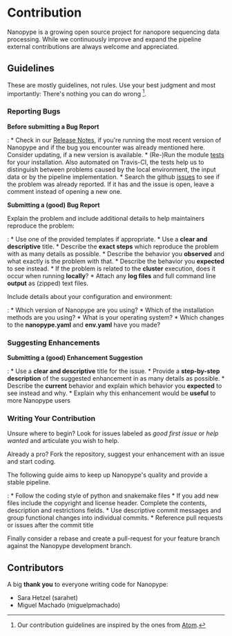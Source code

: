 # Contribution

Nanopype is a growing open source project for nanopore sequencing data processing. While we continuously improve and expand the pipeline external contributions are always welcome and appreciated.


## Guidelines

These are mostly guidelines, not rules. Use your best judgment and most importantly: There's nothing you can do wrong [^1].

### Reporting Bugs

**Before submitting a Bug Report**

:   * Check in our [Release Notes](release-notes.md), if you're running the most recent version of Nanopype and if the bug you encounter was already mentioned here. Consider updating, if a new version is available.
    * (Re-)Run the module [tests](installation/test.md) for your installation. Also automated on Travis-CI, the tests help us to distinguish between problems caused by the local environment, the input data or by the pipeline implementation.
    * Search the github [issues](https://github.com/giesselmann/nanopype/issues) to see if the problem was already reported. If it has and the issue is open, leave a comment instead of opening a new one.

**Submitting a (good) Bug Report**

Explain the problem and include additional details to help maintainers reproduce the problem:

:   * Use one of the provided templates if appropriate.
    * Use a **clear and descriptive** title.
    * Describe the **exact steps** which reproduce the problem with as many details as possible.
    * Describe the behavior you **observed** and what exactly is the problem with that.
    * Describe the behavior you **expected** to see instead.
    * If the problem is related to the **cluster** execution, does it occur when running **locally**?
    * Attach any **log files** and full command line **output** as (zipped) text files.

Include details about your configuration and environment:

:   * Which version of Nanopype are you using?
    * Which of the installation methods are you using?
    * What is your operating system?
    * Which changes to the **nanopype.yaml** and **env.yaml** have you made?


### Suggesting Enhancements

**Submitting a (good) Enhancement Suggestion**

:   * Use a **clear and descriptive** title for the issue.
    * Provide a **step-by-step description** of the suggested enhancement in as many details as possible.
    * Describe the **current** behavior and explain which behavior you **expected** to see instead and why.
    * Explain why this enhancement would be **useful** to more Nanopype users


### Writing Your Contribution

Unsure where to begin? Look for issues labeled as *good first issue* or *help wanted* and articulate you wish to help.

Already a pro? Fork the repository, suggest your enhancement with an issue and start coding.

The following guide aims to keep up Nanopype's quality and provide a stable pipeline.

:   * Follow the coding style of python and snakemake files
    * If you add new files include the copyright and license header. Complete the contents, description and restrictions fields.
    * Use descriptive commit messages and group functional changes into individual commits.
    * Reference pull requests or issues after the commit title

Finally consider a rebase and create a pull-request for your feature branch against the Nanopype development branch.

## Contributors

A big **thank you** to everyone writing code for Nanopype:

* Sara Hetzel (sarahet)
* Miguel Machado (miguelpmachado)


[^1]: Our contribution guidelines are inspired by the ones from [Atom](https://github.com/atom/atom/blob/master/CONTRIBUTING.md).
